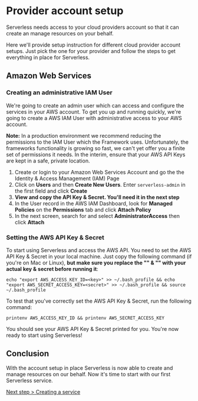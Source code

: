 # Provider account setup

Serverless needs access to your cloud providers account so that it can create an manage resources on your behalf.

Here we'll provide setup instruction for different cloud provider account setups. Just pick the one for your
provider and follow the steps to get everything in place for Serverless.

## Amazon Web Services

### Creating an administrative IAM User

We're going to create an admin user which can access and configure the services in your AWS account.
To get you up and running quickly, we're going to create a AWS IAM User with administrative access to your AWS account.

**Note:** In a production environment we recommend reducing the permissions to the IAM User which the Framework uses.
Unfortunately, the frameworks functionality is growing so fast, we can't yet offer you a finite set of permissions it
needs. In the interim, ensure that your AWS API Keys are kept in a safe, private location.

1. Create or login to your Amazon Web Services Account and go the the Identity & Access Management (IAM) Page
2. Click on **Users** and then **Create New Users**. Enter `serverless-admin` in the first field and click **Create**
3. **View and copy the API Key & Secret. You'll need it in the next step**
4. In the User record in the AWS IAM Dashboard, look for **Managed Policies** on the **Permissions** tab and click
**Attach Policy**
5. In the next screen, search for and select **AdministratorAccess** then click **Attach**

### Setting the AWS API Key & Secret

To start using Serverless and access the AWS API. You need to set the AWS API Key & Secret in your local machine. Just copy the following command (if you're on Mac or Linux), **but make sure you replace the "<key>" & "<secret>" with your actual key & secret before running it**:

```
echo "export AWS_ACCESS_KEY_ID=<key>" >> ~/.bash_profile && echo "export AWS_SECRET_ACCESS_KEY=<secret>" >> ~/.bash_profile && source ~/.bash_profile
```
To test that you've correctly set the AWS API Key & Secret, run the following command:

```
printenv AWS_ACCESS_KEY_ID && printenv AWS_SECRET_ACCESS_KEY
```
You should see your AWS API Key & Secret printed for you. You're now ready to start using Serverless!

## Conclusion

With the account setup in place Serverless is now able to create and manage resources on our behalf.
Now it's time to start with our first Serverless service.

[Next step > Creating a service](creating-a-service.md)
